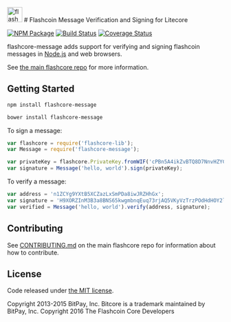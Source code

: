 <img src="http://bitcore.io/css/images/module-message.png" alt="flashcore message" height="35">
# Flashcoin Message Verification and Signing for Litecore


[![NPM Package](https://img.shields.io/npm/v/flashcore-message.svg?style=flat-square)](https://www.npmjs.org/package/flashcore-message)
[![Build Status](https://img.shields.io/travis/flash-coin/flashcore-message.svg?branch=master&style=flat-square)](https://travis-ci.org/flash-coin/flashcore-message)
[![Coverage Status](https://img.shields.io/coveralls/flash-coin/flashcore-message.svg?style=flat-square)](https://coveralls.io/r/flash-coin/flashcore-message?branch=master)

flashcore-message adds support for verifying and signing flashcoin messages in [Node.js](http://nodejs.org/) and web browsers.

See [the main flashcore repo](https://github.com/flash-coin/flashcore) for more information.

## Getting Started

```sh
npm install flashcore-message
```

```sh
bower install flashcore-message
```

To sign a message:

```javascript
var flashcore = require('flashcore-lib');
var Message = require('flashcore-message');

var privateKey = flashcore.PrivateKey.fromWIF('cPBn5A4ikZvBTQ8D7NnvHZYCAxzDZ5Z2TSGW2LkyPiLxqYaJPBW4');
var signature = Message('hello, world').sign(privateKey);
```

To verify a message:

```javascript
var address = 'n1ZCYg9YXtB5XCZazLxSmPDa8iwJRZHhGx';
var signature = 'H9XORZInM3B3a8BNS65kwgmbnqEuq73rjAQ5VKyVzTrzPOdHdHOY2lfoph5auvMgLSr7bh+nEQSG/f2kv9TnsbY=';
var verified = Message('hello, world').verify(address, signature);
```

## Contributing

See [CONTRIBUTING.md](https://github.com/flash-coin/flashcore/blob/master/CONTRIBUTING.md) on the main flashcore repo for information about how to contribute.

## License

Code released under [the MIT license](https://github.com/flash-coin/flashcore/blob/master/LICENSE).

Copyright 2013-2015 BitPay, Inc. Bitcore is a trademark maintained by BitPay, Inc.
Copyright 2016 The Flashcoin Core Developers

